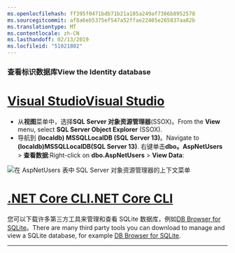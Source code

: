 ```yaml
---
ms.openlocfilehash: ff395f0471bdb71b21a105a249af7366b8952578
ms.sourcegitcommit: af8a6eb5375ef547a52ffae22465e265837aa82b
ms.translationtype: MT
ms.contentlocale: zh-CN
ms.lasthandoff: 02/13/2019
ms.locfileid: "51021802"
---
```

### <a name="view-the-identity-database"></a><span data-ttu-id="371e4-101">查看标识数据库</span><span class="sxs-lookup"><span data-stu-id="371e4-101">View the Identity database</span></span>

# <a name="visual-studiotabvisual-studio"></a>[<span data-ttu-id="371e4-102">Visual Studio</span><span class="sxs-lookup"><span data-stu-id="371e4-102">Visual Studio</span></span>](#tab/visual-studio) 

* <span data-ttu-id="371e4-103">从**视图**菜单中，选择**SQL Server 对象资源管理器**(SSOX)。</span><span class="sxs-lookup"><span data-stu-id="371e4-103">From the **View** menu, select **SQL Server Object Explorer** (SSOX).</span></span>
* <span data-ttu-id="371e4-104">导航到 **(localdb) MSSQLLocalDB (SQL Server 13)**。</span><span class="sxs-lookup"><span data-stu-id="371e4-104">Navigate to **(localdb)MSSQLLocalDB(SQL Server 13)**.</span></span> <span data-ttu-id="371e4-105">右键单击**dbo。AspNetUsers** > **查看数据**:</span><span class="sxs-lookup"><span data-stu-id="371e4-105">Right-click on **dbo.AspNetUsers** > **View Data**:</span></span>

![在 AspNetUsers 表中 SQL Server 对象资源管理器的上下文菜单](~/security/authentication/accconfirm/_static/ssox.png)

# <a name="net-core-clitabnetcore-cli"></a>[<span data-ttu-id="371e4-107">.NET Core CLI</span><span class="sxs-lookup"><span data-stu-id="371e4-107">.NET Core CLI</span></span>](#tab/netcore-cli)

<span data-ttu-id="371e4-108">您可以下载许多第三方工具来管理和查看 SQLite 数据库，例如[DB Browser for SQLite](http://sqlitebrowser.org/)。</span><span class="sxs-lookup"><span data-stu-id="371e4-108">There are many third party tools you can download to manage and view a SQLite database, for example [DB Browser for SQLite](http://sqlitebrowser.org/).</span></span>

------